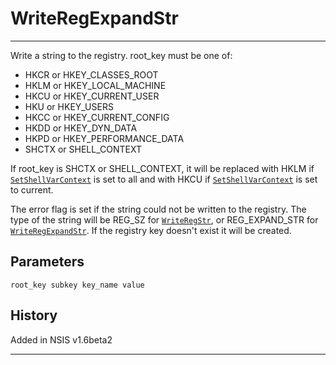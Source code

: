 # WriteRegExpandStr

---

Write a string to the registry. root\_key must be one of:

* HKCR or HKEY\_CLASSES\_ROOT
* HKLM or HKEY\_LOCAL\_MACHINE
* HKCU or HKEY\_CURRENT\_USER
* HKU or HKEY_USERS
* HKCC or HKEY\_CURRENT\_CONFIG
* HKDD or HKEY\_DYN\_DATA
* HKPD or HKEY\_PERFORMANCE\_DATA
* SHCTX or SHELL_CONTEXT

If root\_key is SHCTX or SHELL\_CONTEXT, it will be replaced with HKLM if [`SetShellVarContext`][1] is set to all and with HKCU if [`SetShellVarContext`][1] is set to current.

The error flag is set if the string could not be written to the registry. The type of the string will be REG\_SZ for [`WriteRegStr`][2], or REG\_EXPAND\_STR for [`WriteRegExpandStr`][3]. If the registry key doesn't exist it will be created.

## Parameters

    root_key subkey key_name value

## History

Added in NSIS v1.6beta2

---

[1]: SetShellVarContext.md
[2]: WriteRegStr.md
[3]: WriteRegExpandStr.md